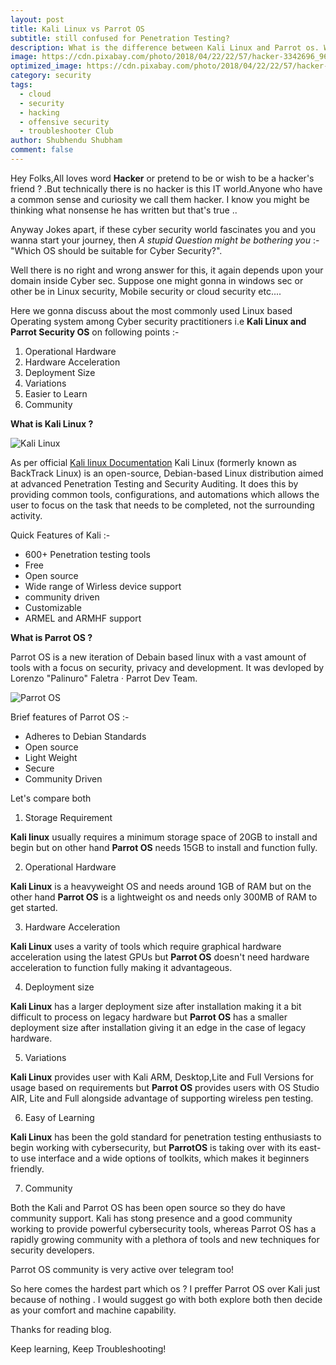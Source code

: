 ```yaml
---
layout: post
title: Kali Linux vs Parrot OS
subtitle: still confused for Penetration Testing?
description: What is the difference between Kali Linux and Parrot os. Which is good for beginers and pro in cyber security and why do we need both?
image: https://cdn.pixabay.com/photo/2018/04/22/22/57/hacker-3342696_960_720.jpg
optimized_image: https://cdn.pixabay.com/photo/2018/04/22/22/57/hacker-3342696_960_720.jpg
category: security
tags:
  - cloud
  - security
  - hacking
  - offensive security
  - troubleshooter Club
author: Shubhendu Shubham
comment: false
---
```


Hey Folks,All loves word **Hacker** or pretend to be or wish to be a hacker's friend ? .But technically there is no hacker is this IT world.Anyone who have a common sense and curiosity we call them hacker. I know you might be thinking what nonsense he has written but that's true .. 

Anyway Jokes apart, if these cyber security world fascinates you and you wanna start your journey, then *A stupid Question might be bothering you* :-  "Which OS should be suitable for Cyber Security?".

Well there is no right and wrong answer for this, it again depends upon your domain inside Cyber sec. Suppose one might gonna in windows sec or other be in Linux security, Mobile security or cloud security etc....

Here we gonna discuss about the most commonly used Linux based  Operating system among Cyber security practitioners i.e **Kali Linux and Parrot Security OS** on following points :-

1. Operational Hardware 
2. Hardware Acceleration
3. Deployment Size
4. Variations
5. Easier to Learn 
6. Community

**What is Kali Linux ?**

![Kali Linux](https://th.bing.com/th/id/OIP.ZqVV4MjD3jyuZtzHbPSsjgHaEK?w=256&h=180&c=7&r=0&o=5&pid=1.7)

As per official [Kali linux Documentation](https://www.kali.org/docs/introduction/what-is-kali-linux/) Kali Linux (formerly known as BackTrack Linux) is an open-source, Debian-based Linux distribution aimed at advanced Penetration Testing and Security Auditing. It does this by providing common tools, configurations, and automations which allows the user to focus on the task that needs to be completed, not the surrounding activity.

Quick Features of Kali :-

- 600+ Penetration testing tools 
- Free
- Open source 
- Wide range of Wirless device support
- community driven 
- Customizable
- ARMEL and ARMHF support

**What is Parrot OS ?**

Parrot OS is a new iteration of Debain based linux with a vast amount of tools with a focus on security, privacy and development. It was devloped by Lorenzo "Palinuro" Faletra · Parrot Dev Team.

![Parrot OS](https://th.bing.com/th/id/OIP.96pk90eK2V8QVf3_9wlPgQHaEK?w=276&h=180&c=7&r=0&o=5&pid=1.7)

Brief features of Parrot OS :-

- Adheres to Debian Standards
- Open source
- Light Weight 
- Secure
- Community Driven 

Let's compare both 

1. Storage Requirement 

**Kali linux** usually requires a minimum storage space of 20GB to install and begin but on other hand **Parrot OS** needs 15GB to install and function fully.

2. Operational Hardware 

**Kali Linux** is a heavyweight OS and needs around 1GB of RAM but on the other hand **Parrot OS** is a lightweight os and needs only 300MB of RAM to get started.

3. Hardware Acceleration 

**Kali Linux** uses a varity of tools which require graphical hardware acceleration using the latest GPUs but **Parrot OS** doesn't need hardware acceleration to function fully making it advantageous.

4. Deployment size 

**Kali Linux** has a larger deployment size after installation making it a bit difficult to process on legacy hardware but **Parrot OS** has a smaller deployment size after installation giving it an edge in the case of legacy hardware.

5. Variations

**Kali Linux** provides user with Kali ARM, Desktop,Lite and Full Versions for usage based on requirements but **Parrot OS** provides users with OS Studio AIR, Lite and Full alongside advantage of supporting wireless pen testing.

6. Easy of Learning 

**Kali Linux** has been the gold standard for penetration testing enthusiasts to begin working with cybersecurity, but **ParrotOS** is taking over with its east-to use interface and a wide options of toolkits, which makes it beginners friendly.

7. Community

Both the Kali and Parrot OS has been open source so they do have community support. Kali has stong presence and a good community working to provide powerful cybersecurity tools, whereas Parrot OS has a rapidly growing community with a plethora of tools and new techniques for security developers.

Parrot OS community is very active over telegram too! 

So here comes the hardest part which os ? I preffer Parrot OS over Kali just because of nothing . I would suggest go with both explore both then decide as your comfort and machine capability.

Thanks for reading blog.

Keep learning, Keep Troubleshooting!